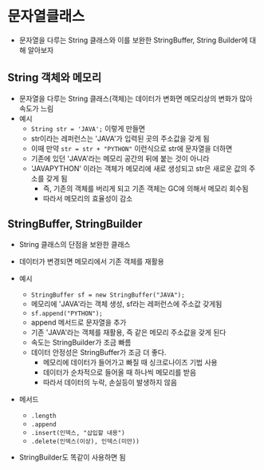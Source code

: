 # 문자열클래스

- 문자열을 다루는 String 클래스와 이를 보완한 StringBuffer, String Builder에 대해 알아보자



## String 객체와 메모리

- 문자열을 다루는 String 클래스(객체)는 데이터가 변화면 메모리상의 변화가 많아 속도가 느림
- 예시
  - `String str = 'JAVA';` 이렇게 만들면
  - str이라는 레퍼런스는 'JAVA'가 입력된 곳의 주소값을 갖게 됨
  - 이때 만약 `str = str + "PYTHON"` 이런식으로 str에 문자열을 더하면
  - 기존에 있던 'JAVA'라는 메모리 공간의 뒤에 붙는 것이 아니라
  - 'JAVAPYTHON' 이라는 객체가 메모리에 새로 생성되고 str은 새로운 값의 주소를 갖게 됨
    - 즉, 기존의 객체를 버리게 되고 기존 객체는 GC에 의해서 메모리 회수됨
    - 따라서 메모리의 효율성이 감소



## StringBuffer, StringBuilder

- String 클래스의 단점을 보완한 클래스
- 데이터가 변경되면 메모리에서 기존 객체를 재활용

- 예시
  - `StringBuffer sf = new StringBuffer("JAVA");`
  - 메모리에 'JAVA'라는 객체 생성, sf라는 레퍼런스에 주소값 갖게됨
  - `sf.append("PYTHON");`
  - append 메서드로 문자열을 추가
  - 기존 'JAVA'라는 객체를 재활용, 즉 같은 메모리 주소값을 갖게 된다
  - 속도는 StringBuilder가 조금 빠름
  - 데이터 안정성은 StringBuffer가 조금 더 좋다.
    - 메모리에 데이터가 들어가고 빠질 때 싱크로나이즈 기법 사용
    - 데이터가 순차적으로 들어올 때 하나씩 메모리를 받음
    - 따라서 데이터의 누락, 손실등이 발생하지 않음
- 메서드
  - `.length`
  - `.append`
  - `.insert(인덱스, "삽입할 내용")`
  - `.delete(인덱스(이상), 인덱스(미만))`
- StringBuilder도 똑같이 사용하면 됨

